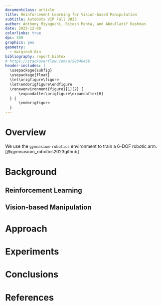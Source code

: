 ```yaml
---
documentclass: article
title: Reinforcement Learning for Vision-based Manipulation
subtitle: Autobots VIP Fall 2023
author: Anthony Miyaguchi, Ritesh Mehta, and Abdullatif Rashdan
date: 2023-12-08
colorlinks: true
dpi: 300
graphics: yes
geometry:
  - margin=0.8in
bibliography: report.bibtex
# https://stackoverflow.com/a/58840456
header-includes: |
  \usepackage{subfig}
  \usepackage{float}
  \let\origfigure\figure
  \let\endorigfigure\endfigure
  \renewenvironment{figure}[1][2] {
      \expandafter\origfigure\expandafter[H]
  } {
      \endorigfigure
  }
---
```


# Overview

We use the `gymnasium-robotics` environment to train a 6-DOF robotic arm. [@gymnasium_robotics2023github]

# Background

## Reinforcement Learning

## Vision-based Manipulation

# Approach

# Experiments

# Conclusions

# References
